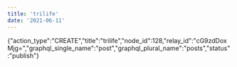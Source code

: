 ```yaml
---
title: 'trilife'
date: '2021-06-11'
---
```


{"action_type":"CREATE","title":"trilife","node_id":128,"relay_id":"cG9zdDoxMjg=","graphql_single_name":"post","graphql_plural_name":"posts","status":"publish"}
